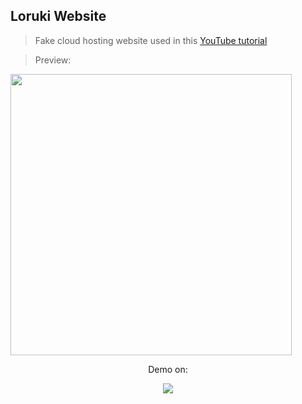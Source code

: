 ## Loruki Website


> Fake cloud hosting website used in this [YouTube tutorial](https://www.youtube.com/watch?v=p0bGHP-PXD4)

> Preview: 
<img src="src/img/loruki-desktop-view.gif" height='450px'/>

<p align='center'> Demo on: </p>
<p align='center'>
  <a href='https://elegant-bhabha-49f5a5.netlify.app/' target='_blank'>
    <img src="https://img.shields.io/badge/netlify%20-00C7B7.svg?&style=for-the-badge&logo=netlify&logoColor=white" />
  </a>
</p>
